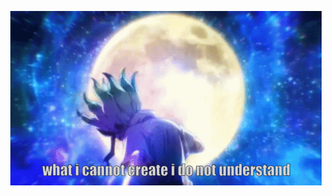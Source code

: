 <div align="center">
  
  <a href=""> ![dr-stone](https://github.com/mrsmook/mrsmook/blob/main/drstone.gif)
  </a>
  
